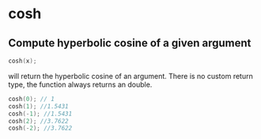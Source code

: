 # cosh

## Compute hyperbolic cosine of a given argument

```cpp
cosh(x);
```

will return the hyperbolic cosine of an argument. There is no custom return type, the function always returns an double.&#x20;

```cpp
cosh(0); // 1
cosh(1); //1.5431
cosh(-1); //1.5431
cosh(2); //3.7622
cosh(-2); //3.7622
```
